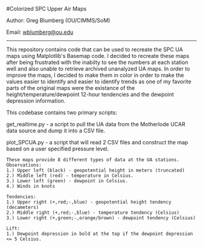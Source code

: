 #Colorized SPC Upper Air Maps

Author: Greg Blumberg (OU/CIMMS/SoM)

Email: wblumberg@ou.edu

---------------------------------------------------------------------------

This repository contains code that can be used to recreate the SPC UA maps
using Matplotlib's Basemap code.  I decided to recreate these maps after being
frustrated with the inabilty to see the numbers at each station well and also
unable to retrieve archived unanalyzed UA maps.  In order to improve the maps,
I decided to make them in color in order to make the values easier to identify
and easier to identify trends as one of my favorite parts of the original maps
were the existance of the height/temperature/dewpoint 12-hour tendencies and
the dewpoint depression information.

This codebase contains two primary scripts:

get_realtime.py - a script to pull the UA data from the Motherlode UCAR data source and dump it into a CSV file.

plot_SPCUA.py - a script that will read 2 CSV files and construct the map based on a user specified pressure level.

    These maps provide 8 different types of data at the UA stations.
    Observations:
    1.) Upper left (black) - geopotential height in meters (truncated)
    2.) Middle left (red) - temperature in Celsius.
    3.) Lower left (green) - dewpoint in Celsius.
    4.) Winds in knots 
    
    Tendencies:
    1.) Upper right (+,red;-,blue) - geopotential height tendency (decameters)
    2.) Middle right (+,red;-,blue) - temperature tendency (Celsius)
    3.) Lower right (+,green;-,orange/brown) - dewpoint tendency (Celsius)
    
    Lift:
    1.) Dewpoint depression in bold at the top if the dewpoint depression <= 5 Celsius.
